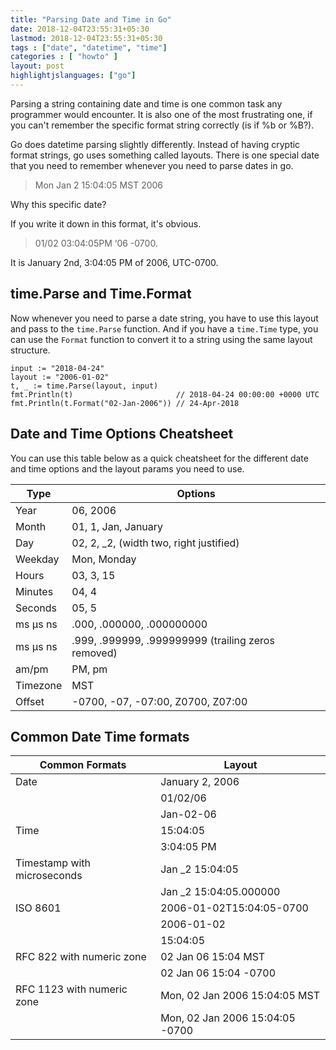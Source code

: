 ```yaml
---
title: "Parsing Date and Time in Go"
date: 2018-12-04T23:55:31+05:30
lastmod: 2018-12-04T23:55:31+05:30
tags : ["date", "datetime", "time"]
categories : [ "howto" ]
layout: post
highlightjslanguages: ["go"]
---
```


Parsing a string containing date and time is one common task any programmer would encounter. It is also one of the most frustrating one, if you can't remember the specific format string correctly (is if %b or %B?).

Go does datetime parsing slightly differently. Instead of having cryptic format strings, go uses something called layouts. There is one special date that you need to remember whenever you need to parse dates in go. 

> Mon Jan 2 15:04:05 MST 2006

Why this specific date? 

<!--more-->

If you write it down in this format, it's obvious. 

> 01/02 03:04:05PM ‘06 -0700.

It is January 2nd, 3:04:05 PM of 2006, UTC-0700.

## time.Parse and Time.Format

Now whenever you need to parse a date string, you have to use this layout and pass to the `time.Parse` function.
And if you have a `time.Time` type, you can use the `Format` function to convert it to a string using the same layout structure.


    input := "2018-04-24"
    layout := "2006-01-02"
    t, _ := time.Parse(layout, input)
    fmt.Println(t)                       // 2018-04-24 00:00:00 +0000 UTC
    fmt.Println(t.Format("02-Jan-2006")) // 24-Apr-2018


## Date and Time Options Cheatsheet

You can use this table below as a quick cheatsheet for the different date and time options and the layout params you need to use.


Type	    | Options
------------|---------
Year	    | 06,   2006
Month	    | 01,   1,   Jan,   January
Day	        | 02,   2,   _2,   (width two, right justified)
Weekday	    | Mon,   Monday
Hours	    | 03,   3,   15
Minutes	    | 04,   4
Seconds	    | 05,   5
ms μs ns	| .000,   .000000,   .000000000
ms μs ns	| .999,   .999999,   .999999999   (trailing zeros removed)
am/pm	    | PM,   pm
Timezone	| MST
Offset	    | -0700,   -07,   -07:00,   Z0700,   Z07:00


## Common Date Time formats

Common Formats                  | Layout
--------------------------------|--------------------------
Date                            | January 2, 2006
                                | 01/02/06
                                | Jan-02-06
Time                            | 15:04:05
                                | 3:04:05 PM	 
Timestamp with microseconds     | Jan _2 15:04:05
                                | Jan _2 15:04:05.000000
ISO 8601                        | 2006-01-02T15:04:05-0700
                                | 2006-01-02
                                | 15:04:05
RFC 822 with numeric zone       | 02 Jan 06 15:04 MST
                                | 02 Jan 06 15:04 -0700
RFC 1123 with numeric zone      | Mon, 02 Jan 2006 15:04:05 MST
                                | Mon, 02 Jan 2006 15:04:05 -0700

